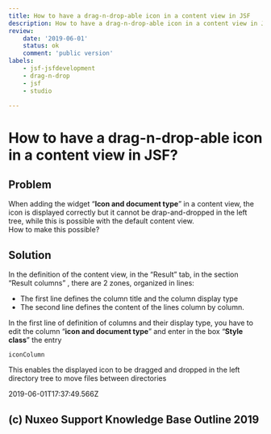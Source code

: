 ```yaml
---
title: How to have a drag-n-drop-able icon in a content view in JSF
description: How to have a drag-n-drop-able icon in a content view in JSF
review:
    date: '2019-06-01'
    status: ok
    comment: 'public version'
labels:
    - jsf-jsfdevelopment
    - drag-n-drop
    - jsf
    - studio

---
```

# How to have a drag-n-drop-able icon in a content view in JSF?
## Problem
When adding the widget “**Icon and document type**” in a content view, the icon is displayed correctly but it cannot be drap-and-dropped in the left tree, while this is possible with the default content view.  
How to make this possible?
## Solution
In the definition of the content view, in the “Result” tab, in the section “Result columns” , there are 2 zones, organized in lines:

+ The first line defines the column title and the column display type
+ The second line defines the content of the lines column by column.

In the first line of definition of columns and their display type, you have to edit the column “**icon and document type**” and enter in the box “**Style class**” the entry

    iconColumn

This enables the displayed icon to be dragged and dropped in the left directory tree to move files between directories


2019-06-01T17:37:49.566Z
## (c) Nuxeo Support Knowledge Base Outline 2019
